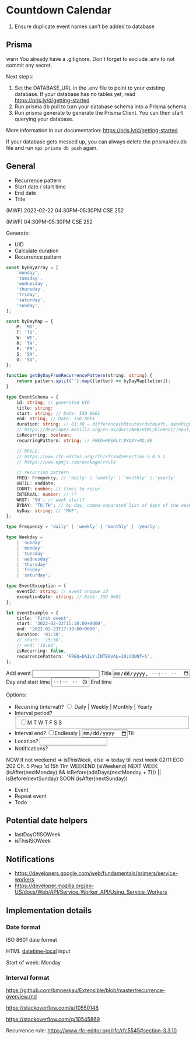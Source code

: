 # Countdown Calendar

1. Ensure duplicate event names can’t be added to database

## Prisma

warn You already have a .gitignore. Don't forget to exclude .env to not commit any secret.

Next steps:

1. Set the DATABASE_URL in the .env file to point to your existing database. If your database has no tables yet, read https://pris.ly/d/getting-started
2. Run prisma db pull to turn your database schema into a Prisma schema.
3. Run prisma generate to generate the Prisma Client. You can then start querying your database.

More information in our documentation:
https://pris.ly/d/getting-started

If your database gets messed up, you can always delete the prisma/dev.db file and run `npx prisma db push` again.

## General

-   Recurrence pattern
-   Start date / start time
-   End date
-   Title

(MWF) 2022-02-22 04:30PM-05:30PM CSE 252

(MWF) 04:30PM-05:30PM CSE 252

Generate:

-   UID
-   Calculate duration
-   Recurrence pattern

```typescript
const byDayArray = [
    'monday',
    'tuesday',
    'wednesday',
    'thursday',
    'friday',
    'saturday',
    'sunday',
];

const byDayMap = {
    M: 'MO',
    T: 'TU',
    W: 'WE',
    R: 'TH',
    F: 'FR',
    S: 'SA',
    U: 'SU',
};

function getByDayFromRecurrencePattern(string: string) {
    return pattern.split('').map((letter) => byDayMap[letter]);
}
```

```typescript
type EventSchema = {
    id: string; // generated UID
    title: string;
    start: string; // Date: ISO 8601
    end: string; // Date: ISO 8601
    duration: string; // 01:30 — differenceInMinutes(dateLeft, dateRight, [options])
    // https://developer.mozilla.org/en-US/docs/Web/HTML/Element/input/time#time_value_format
    isRecurring: boolean;
    recurringPattern: string; // FREQ=WEEKLY;BYDAY=MO,WE

    // RRULE:
    // https://www.rfc-editor.org/rfc/rfc5545#section-3.8.5.3
    // https://www.npmjs.com/package/rrule

    // recurring pattern
    FREQ: Frequency; // 'daily' | 'weekly' | 'monthly' | 'yearly'
    UNTIL: enddate;
    COUNT: number; // times to recur
    INTERVAL: number; // ??
    WKST: 'SU'; // week start?
    BYDAY: 'TU,TH'; // by day, comma-separated list of days of the week
    byDay: string; // "MWF";
};

type Frequency = 'daily' | 'weekly' | 'monthly' | 'yearly';

type Weekday =
    | 'sunday'
    | 'monday'
    | 'tuesday'
    | 'wednesday'
    | 'thursday'
    | 'friday'
    | 'saturday';

type EventException = {
    eventId: string; // event unique id
    exceptionDate: string; // Date: ISO 8601
};

let eventExample = {
    title: 'First event',
    start: '2022-02-23T15:30:00+0000',
    end: '2022-02-23T17:30:00+0000',
    duration: '01:30',
    // start: '15:30',
    // end: '16:60',
    isRecurring: false,
    recurrencePattern: 'FREQ=DAILY;INTERVAL=10;COUNT=5',
};
```

Add event
<input type="text" name="title" /> Title
<input type="datetime-local" /> Day and start time
<input type="time" /> End time

Options:

-   Recurring (interval)? <input type="radio" /> Daily | Weekly | Monthly | Yearly
-   Interval period? <fieldset><input type="checkbox" />M T W T F S S
-   Interval end? <input type="checkbox" />Endlessly | <input type="date" />Til
-   Location? <input type="text" name="location" />
-   Notifications?

NOW if not weekend => isThisWeek, else => today till next week
02/11 ECO 202 Ch. 5 Prep 1d 15h 11m
WEEKEND (isWeekend)
NEXT WEEK (isAfter(nextMonday) && isBefore(addDays(nextMonday + 7))) || isBefore(nextSunday)
SOON (isAfter(nextSunday))

-   Event
-   Repeat event
-   Todo

## Potential date helpers

-   lastDayOfISOWeek
-   isThisISOWeek

## Notifications

-   https://developers.google.com/web/fundamentals/primers/service-workers
-   https://developer.mozilla.org/en-US/docs/Web/API/Service_Worker_API/Using_Service_Workers

## Implementation details

### Date format

ISO 8601 date format

HTML [datetime-local](https://developer.mozilla.org/en-US/docs/Web/HTML/Element/input/datetime-local) input

Start of week: Monday

### Interval format

https://github.com/bmoeskau/Extensible/blob/master/recurrence-overview.md

https://stackoverflow.com/a/10550148

https://stackoverflow.com/q/10545869

Recurrence rule: https://www.rfc-editor.org/rfc/rfc5545#section-3.3.10
